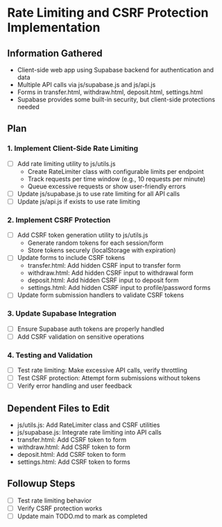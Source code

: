 # Rate Limiting and CSRF Protection Implementation

## Information Gathered
- Client-side web app using Supabase backend for authentication and data
- Multiple API calls via js/supabase.js and js/api.js
- Forms in transfer.html, withdraw.html, deposit.html, settings.html
- Supabase provides some built-in security, but client-side protections needed

## Plan
### 1. Implement Client-Side Rate Limiting
- [ ] Add rate limiting utility to js/utils.js
  - Create RateLimiter class with configurable limits per endpoint
  - Track requests per time window (e.g., 10 requests per minute)
  - Queue excessive requests or show user-friendly errors
- [ ] Update js/supabase.js to use rate limiting for all API calls
- [ ] Update js/api.js if exists to use rate limiting

### 2. Implement CSRF Protection
- [ ] Add CSRF token generation utility to js/utils.js
  - Generate random tokens for each session/form
  - Store tokens securely (localStorage with expiration)
- [ ] Update forms to include CSRF tokens
  - transfer.html: Add hidden CSRF input to transfer form
  - withdraw.html: Add hidden CSRF input to withdrawal form
  - deposit.html: Add hidden CSRF input to deposit form
  - settings.html: Add hidden CSRF input to profile/password forms
- [ ] Update form submission handlers to validate CSRF tokens

### 3. Update Supabase Integration
- [ ] Ensure Supabase auth tokens are properly handled
- [ ] Add CSRF validation on sensitive operations

### 4. Testing and Validation
- [ ] Test rate limiting: Make excessive API calls, verify throttling
- [ ] Test CSRF protection: Attempt form submissions without tokens
- [ ] Verify error handling and user feedback

## Dependent Files to Edit
- js/utils.js: Add RateLimiter class and CSRF utilities
- js/supabase.js: Integrate rate limiting into API calls
- transfer.html: Add CSRF token to form
- withdraw.html: Add CSRF token to form
- deposit.html: Add CSRF token to form
- settings.html: Add CSRF token to forms

## Followup Steps
- [ ] Test rate limiting behavior
- [ ] Verify CSRF protection works
- [ ] Update main TODO.md to mark as completed
